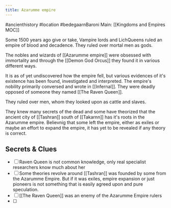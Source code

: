 ---title: Azarumme empire---
#ancienthistory #location #bedegaarnBaroni 
Main: [[Kingdoms and Empires MOC]]


Some 1500 years ago give or take, Vampire lords and LichQueens ruled an empire of blood and decadence. They ruled over mortal men as gods.

The nobles and wizards of [[Azarumme empire]] were obsessed with immortality and through the [[Demon God Orcus]] they found it in various different ways.

It is as of yet undiscovered how the empire fell, but various evidences of it's existence has been found, investigated and interpreted. The empire's nobility primarily conversed and wrote in [[Infernal]]. They were deadly opposed of someone they named [[The Raven Queen]].

They ruled over men, whom they looked upon as cattle and slaves.

They knew many secrets of the dead and some have theorized that the ancient city of [[Tashran]] south of [[Takarnn]] has it's roots in the Azarumme empire. Believnig that some left the empire, either as exiles or maybe an effort to expand the empire, it has yet to be revealed if any theory is correct.

## Secrets & Clues

-  [ ] Raven Queen is not common knowledge, only real specialist researchers know much about her
-  [ ] Some theories revolve around [[Tashran]] was founded by some from the Azarumme Empire. But if it was exiles, empire expansion or just pioneers is not something that is easily agreed upon and pure speculation.
-  [ ] [[The Raven Queen]] was an enemy of the Azarumme Empire rulers
-  [ ] 
